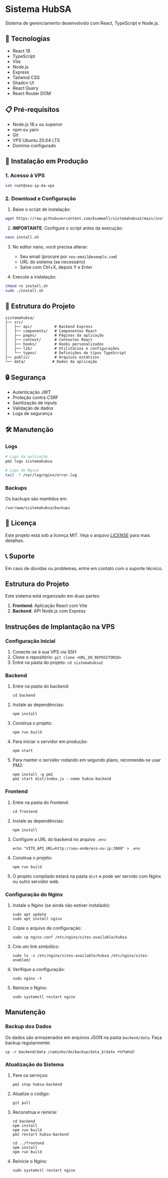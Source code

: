 # Sistema HubSA

Sistema de gerenciamento desenvolvido com React, TypeScript e Node.js.

## 🚀 Tecnologias

- React 18
- TypeScript
- Vite
- Node.js
- Express
- Tailwind CSS
- Shadcn UI
- React Query
- React Router DOM

## 📋 Pré-requisitos

- Node.js 18.x ou superior
- npm ou yarn
- Git
- VPS Ubuntu 20.04 LTS
- Domínio configurado

## 🔧 Instalação em Produção

### 1. Acesso à VPS

```bash
ssh root@seu-ip-da-vps
```

### 2. Download e Configuração

1. Baixe o script de instalação:
```bash
wget https://raw.githubusercontent.com/Esamwell/sistemahubsa2/main/install.sh
```

2. **IMPORTANTE**: Configure o script antes da execução:
```bash
nano install.sh
```

3. No editor nano, você precisa alterar:
   - Seu email (procure por `seu-email@exemplo.com`)
   - URL do sistema (se necessário)
   - Salve com Ctrl+X, depois Y e Enter

4. Execute a instalação:
```bash
chmod +x install.sh
sudo ./install.sh
```

## 📁 Estrutura do Projeto

```
sistemahubsa/
├── src/
│   ├── api/          # Backend Express
│   ├── components/   # Componentes React
│   ├── pages/        # Páginas da aplicação
│   ├── context/      # Contextos React
│   ├── hooks/        # Hooks personalizados
│   ├── lib/          # Utilitários e configurações
│   └── types/        # Definições de tipos TypeScript
├── public/           # Arquivos estáticos
└── data/            # Dados da aplicação
```

## 🔒 Segurança

- Autenticação JWT
- Proteção contra CSRF
- Sanitização de inputs
- Validação de dados
- Logs de segurança

## 🛠️ Manutenção

### Logs
```bash
# Logs da aplicação
pm2 logs sistemahubsa

# Logs do Nginx
tail -f /var/log/nginx/error.log
```

### Backups
Os backups são mantidos em:
```
/var/www/sistemahubsa/backups
```

## 📝 Licença

Este projeto está sob a licença MIT. Veja o arquivo [LICENSE](LICENSE) para mais detalhes.

## 📞 Suporte

Em caso de dúvidas ou problemas, entre em contato com o suporte técnico.

## Estrutura do Projeto

Este sistema está organizado em duas partes:

1. **Frontend**: Aplicação React com Vite
2. **Backend**: API Node.js com Express

## Instruções de Implantação na VPS

### Configuração Inicial

1. Conecte-se à sua VPS via SSH
2. Clone o repositório: `git clone <URL_DO_REPOSITORIO>`
3. Entre na pasta do projeto: `cd sistemahubsa2`

### Backend

1. Entre na pasta do backend:
   ```
   cd backend
   ```

2. Instale as dependências:
   ```
   npm install
   ```

3. Construa o projeto:
   ```
   npm run build
   ```

4. Para iniciar o servidor em produção:
   ```
   npm start
   ```

5. Para manter o servidor rodando em segundo plano, recomenda-se usar PM2:
   ```
   npm install -g pm2
   pm2 start dist/index.js --name hubsa-backend
   ```

### Frontend

1. Entre na pasta do frontend:
   ```
   cd frontend
   ```

2. Instale as dependências:
   ```
   npm install
   ```

3. Configure a URL do backend no arquivo `.env`:
   ```
   echo "VITE_API_URL=http://seu-endereco-ou-ip:3000" > .env
   ```

4. Construa o projeto:
   ```
   npm run build
   ```

5. O projeto compilado estará na pasta `dist` e pode ser servido com Nginx ou outro servidor web.

### Configuração do Nginx

1. Instale o Nginx (se ainda não estiver instalado):
   ```
   sudo apt update
   sudo apt install nginx
   ```

2. Copie o arquivo de configuração:
   ```
   sudo cp nginx.conf /etc/nginx/sites-available/hubsa
   ```

3. Crie um link simbólico:
   ```
   sudo ln -s /etc/nginx/sites-available/hubsa /etc/nginx/sites-enabled/
   ```

4. Verifique a configuração:
   ```
   sudo nginx -t
   ```

5. Reinicie o Nginx:
   ```
   sudo systemctl restart nginx
   ```

## Manutenção

### Backup dos Dados

Os dados são armazenados em arquivos JSON na pasta `backend/data`. Faça backup regularmente:

```
cp -r backend/data /caminho/do/backup/data_$(date +%Y%m%d)
```

### Atualização do Sistema

1. Pare os serviços:
   ```
   pm2 stop hubsa-backend
   ```

2. Atualize o código:
   ```
   git pull
   ```

3. Reconstrua e reinicie:
   ```
   cd backend
   npm install
   npm run build
   pm2 restart hubsa-backend

   cd ../frontend
   npm install
   npm run build
   ```

4. Reinicie o Nginx:
   ```
   sudo systemctl restart nginx
   ```
